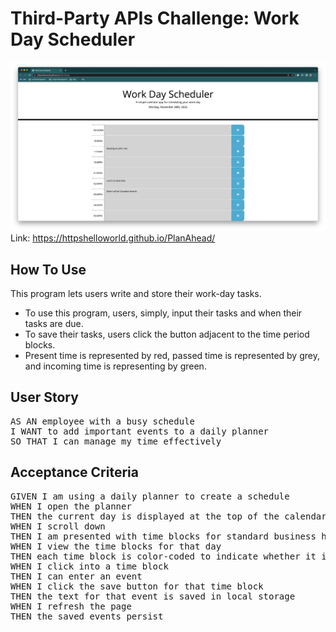 # Third-Party APIs Challenge: Work Day Scheduler
![](/image/Screenshot%202022-11-28%20at%2010.49.24%20PM.png)
Link: https://httpshelloworld.github.io/PlanAhead/
## How To Use
This program lets users write and store their work-day tasks.
<ul>
<li>To use this program, users, simply, input their tasks and when their tasks are due.</li>
<li>To save their tasks, users click the button adjacent to the time period blocks.</li>
<li>Present time is represented by red, passed time is represented by grey, and incoming time is representing by green.</li>
</ul>

## User Story
<pre>
AS AN employee with a busy schedule
I WANT to add important events to a daily planner
SO THAT I can manage my time effectively
</pre>

## Acceptance Criteria
<pre>
GIVEN I am using a daily planner to create a schedule
WHEN I open the planner
THEN the current day is displayed at the top of the calendar
WHEN I scroll down
THEN I am presented with time blocks for standard business hours
WHEN I view the time blocks for that day
THEN each time block is color-coded to indicate whether it is in the past, present, or future
WHEN I click into a time block
THEN I can enter an event
WHEN I click the save button for that time block
THEN the text for that event is saved in local storage
WHEN I refresh the page
THEN the saved events persist
</pre>
